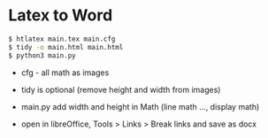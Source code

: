 # Latex to Word

```bash
$ htlatex main.tex main.cfg
$ tidy -o main.html main.html
$ python3 main.py
```
- cfg - all math as images
- tidy is optional (remove height and width from images)
- main.py add width and height in Math (line math $...$, display math)

- open in libreOffice, Tools > Links > Break links   and save as docx
